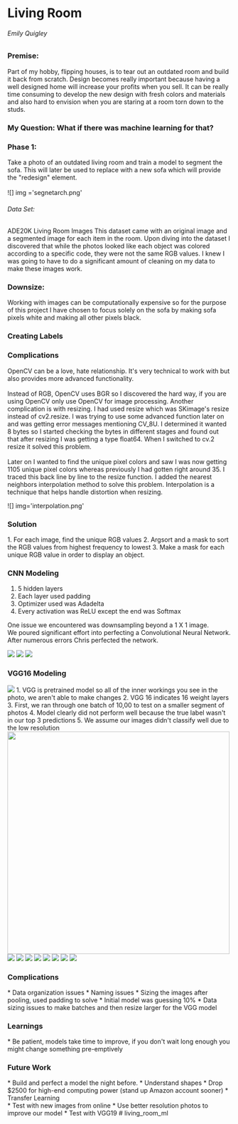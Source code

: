 <h1> Living Room </h1>

<h6>Emily Quigley</h6>  

<h3>Premise:</h3> Part of my hobby, flipping houses, is to tear out an outdated room and build it back from scratch. Design becomes really important because having a well designed home will increase your profits when you sell. It can be really time consuming to develop the new design with fresh colors and materials and also hard to envision when you are staring at a room torn down to the studs.

<h3>My Question: What if there was machine learning for that? </h3>

<h3>Phase 1:</h3> Take a photo of an outdated living room and train a model to segment the sofa. This will later be used to replace with a new sofa which will provide the "redesign" element.
<br>
<br>
![] img ='segnetarch.png'

<h6> Data Set:</h6> ADE20K Living Room Images
This dataset came with an original image and a segmented image for each item in the room. Upon diving into the dataset I discovered that while the photos looked like each object was colored according to a specific code, they were not the same RGB values. I knew I was going to have to do a significant amount of cleaning on my data to make these images work.

<h3>Downsize:</h3> Working with images can be computationally expensive so for the purpose of this project I have chosen to focus solely on the sofa by making sofa pixels white and making all other pixels black.

<h3>Creating Labels</h3>


<h3>Complications</h3>
OpenCV can be a love, hate relationship. It's very technical to work with but also provides more advanced functionality.
<br>
<br>
Instead of RGB, OpenCV uses BGR so I discovered the hard way, if you are using OpenCV only use OpenCV for image processing.
Another complication is with resizing. I had used resize which was SKimage's resize instead of cv2.resize. I was trying to use some advanced function later on and was getting error messages mentioning CV_8U. I determined it wanted 8 bytes so I started checking the bytes in different stages and found out that after resizing I was getting a type float64. When I switched to cv.2 resize it solved this problem.
<br>
<br>
Later on I wanted to find the unique pixel colors and saw I was now getting 1105 unique pixel colors whereas previously I had gotten right around 35. I traced this back line by line to the resize function. I added the nearest neighbors interpolation method to solve this problem. Interpolation is a technique that helps handle distortion when resizing.

![] img='interpolation.png'

<h3>Solution</h3>
1. For each image, find the unique RGB values
2. Argsort and a mask to sort the RGB values from highest frequency to lowest
3. Make a mask for each unique RGB value in order to display an object.


<h3> CNN Modeling </h3>



1. 5 hidden layers
2. Each layer used padding
3. Optimizer used was Adadelta
4. Every activation was ReLU except the end was Softmax

One issue we encountered was downsampling beyond a 1 X 1 image.
<br>
We poured significant effort into perfecting a Convolutional Neural Network.  After numerous errors Chris perfected the network.

<img src="10Images.png">
<img src="history.png">
<img src="full_model_acc_loss.png">

<h3> VGG16  Modeling </h3>
<img src="vgg_macroarchitecture.png">
1. VGG is  pretrained model so all of the inner workings you see in the photo, we aren't able to make changes
2. VGG 16 indicates 16 weight layers
<!-- <img src="vgg_macroarchitecture.png" alt="Smiley face" height="100" width="100"> -->
<br>
3. First, we ran through one batch of 10,00 to test on a smaller segment of photos
4. Model clearly did not perform well because the true label wasn't in our top 3 predictions
5. We assume our images didn't classify well due to the low resolution

<img src="percentages.png" height="500">

<img src="value3.png">
<img src="value6.png">
<img src="value7.png">
<img src="value9.png">
<img src="value1.png">
<img src="value2.png">
<img src="value14.png">
<img src="value16.png">

<h3> Complications </h3>
* Data organization issues
* Naming issues
* Sizing the images after pooling, used padding to solve
* Initial model was guessing 10%
* Data sizing issues to make batches and then resize larger for the VGG model

<h3> Learnings </h3>
* Be patient, models take time to improve,  if you don't wait long enough you might change something pre-emptively

<h3> Future Work </h3>
* Build and perfect a model the night before.
* Understand shapes
* Drop $2500 for high-end computing power (stand up Amazon account sooner)
* Transfer Learning
<br>
* Test with new images from online
* Use better resolution photos to improve our model
* Test with VGG19
# living_room_ml
